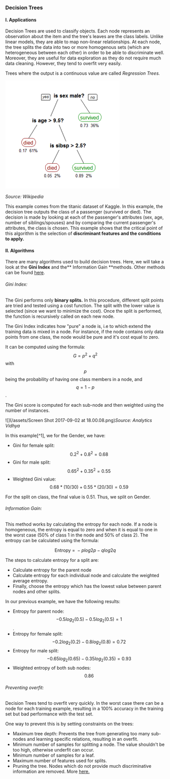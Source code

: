 ### Decision Trees

#### I. Applications

Decision Trees are used to classify objects. Each node represents an observation about the item and the tree's leaves are the class labels. Unlike linear models, they are able to map non-linear relationships. At each node, the tree splits the data into two or more homogenous sets \(which are heterogeneous between each other\) in order to be able to discriminate well. Moreover, they are useful for data exploration as they do not require much data cleaning. However, they tend to overfit very easily.

Trees where the output is a continuous value are called _Regression Trees._

![](/assets/decision_tree.png)

_Source: Wikipedia_

This example comes from the titanic dataset of Kaggle. In this example, the decision tree outputs the class of a passenger \(survived or died\). The decision is made by looking at each of the passenger's attributes \(sex, age, number of siblings/spouses\) and by comparing the current passenger's attributes, the class is chosen. This example shows that the critical point of this algorithm is the selection of **discriminant features and the conditions to apply.**

#### II. Algorithms

There are many algorithms used to build decision trees. Here, we will take a look at the **Gini Index** and the** Information Gain **methods. Other methods can be found [here](https://www.analyticsvidhya.com/blog/2016/04/complete-tutorial-tree-based-modeling-scratch-in-python/#one).

###### Gini Index:

The Gini performs only **binary splits.** In this procedure, different split points are tried and tested using a cost function. The split with the lower value is selected \(since we want to minimize the cost\). Once the split is performed, the function is recursively called on each new node.

The Gini Index indicates how "pure" a node is, i.e to which extend the training data is mixed in a node. For instance, if the node contains only data points from one class, the node would be pure and it's cost equal to zero.

It can be computed using the formula: $$G = p^2 + q^2$$ with $$p$$ being the probability of having one class members in a node, and $$q = 1 - p$$.

The Gini score is computed for each sub-node and then weighted using the number of instances.

![](/assets/Screen Shot 2017-09-02 at 18.00.08.png)_Source: Analytics Vidhya_

In this example[^1], we for the Gender, we have:

* Gini for female split: $$0.2^2 + 0.8^2 = 0.68$$
* Gini for male split: $$0.65^2 + 0.35^2 = 0.55$$
* Weighted Gini value: $$0.68 * (10/30) + 0.55 * (20/30) = 0.59$$

For the split on class, the final  value is 0.51. Thus, we split on Gender.

###### Information Gain:

This method works by calculating the entropy for each node. If a node is homogeneous, the entropy is equal to zero and when it is equal to one in the worst case \(50% of class 1 in the node and 50% of class 2\). The entropy can be calculated using the formula:


$$
\text{Entropy = } -p log2 p - q log2 q
$$


The steps to calculate entropy for a split are:

* Calculate entropy for the parent node
* Calculate entropy for each individual node and calculate the weighted average entropy.
* Finally, choose the entropy which has the lowest value between parent nodes and other splits.

In our previous example, we have the following results:

* Entropy for parent node: $$-0.5log_2(0.5) - 0.5log_2(0.5) = 1$$. 
* Entropy for female split: $$-0.2log_2(0.2) - 0.8log_2(0.8) = 0.72$$
* Entropy for male split: $$-0.65log_2(0.65) -0.35log_2(0.35) = 0.93$$
* Weighted entropy of both sub nodes: $$0.86$$

###### Preventing overfit:

Decision Trees tend to overfit very quickly. In the worst case there can be a node for each training example, resulting in a 100% accuracy in the training set but bad performance with the test set.

One way to prevent this is by setting constraints on the trees:

* Maximum tree depth: Prevents the tree from generating too many sub-nodes and learning specific relations, resulting in an overfit.
* Minimum number of samples for splitting a node. The value shouldn't be too high, otherwise underfit can occur.
* Minimum number of samples for a leaf.
* Maximum number of features used for splits.
* Pruning the tree. Nodes which do not provide much discriminative information are removed. More [here.](https://en.wikipedia.org/wiki/Pruning_%28decision_trees%29)



